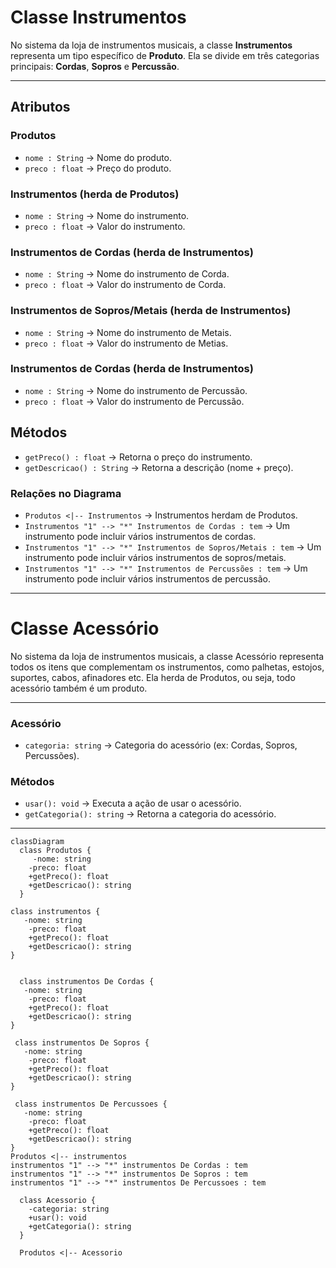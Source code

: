# Classe Instrumentos

No sistema da loja de instrumentos musicais, a classe **Instrumentos** representa um tipo específico de **Produto**.
Ela se divide em três categorias principais: **Cordas**, **Sopros** e **Percussão**.

---

## Atributos
### Produtos
- `nome : String` → Nome do produto.
- `preco : float` → Preço do produto.

### Instrumentos (herda de Produtos)
- `nome : String` → Nome do instrumento.  
- `preco : float` → Valor do instrumento.

### Instrumentos de Cordas (herda de Instrumentos)
- `nome : String` → Nome do instrumento de Corda.  
- `preco : float` → Valor do instrumento de Corda.

### Instrumentos de Sopros/Metais (herda de Instrumentos)
- `nome : String` → Nome do instrumento de Metais.  
- `preco : float` → Valor do instrumento de Metias.

### Instrumentos de Cordas (herda de Instrumentos)
- `nome : String` → Nome do instrumento de Percussão.
- `preco : float` → Valor do instrumento de Percussão.

## Métodos
- `getPreco() : float` → Retorna o preço do instrumento.  
- `getDescricao() : String` → Retorna a descrição (nome + preço).

### Relações no Diagrama
- `Produtos <|-- Instrumentos` → Instrumentos herdam de Produtos.
- `Instrumentos "1" --> "*" Instrumentos de Cordas : tem` → Um instrumento pode incluir vários instrumentos de cordas.
- `Instrumentos "1" --> "*" Instrumentos de Sopros/Metais : tem` → Um instrumento pode incluir vários instrumentos de sopros/metais.
- `Instrumentos "1" --> "*" Instrumentos de Percussões : tem` → Um instrumento pode incluir vários instrumentos de percussão.
---
# Classe Acessório
No sistema da loja de instrumentos musicais, a classe Acessório representa todos os itens que complementam os instrumentos, como palhetas, estojos, suportes, cabos, afinadores etc.
Ela herda de Produtos, ou seja, todo acessório também é um produto.

---

### Acessório
- `categoria: string` → Categoria do acessório (ex: Cordas, Sopros, Percussões).

### Métodos
- `usar(): void` → Executa a ação de usar o acessório.
- `getCategoria(): string` → Retorna a categoria do acessório.

---

```mermaid
classDiagram
  class Produtos {
     -nome: string
    -preco: float
    +getPreco(): float
    +getDescricao(): string
  }

class instrumentos {
   -nome: string
    -preco: float
    +getPreco(): float
    +getDescricao(): string
}


  class instrumentos De Cordas {
   -nome: string
    -preco: float
    +getPreco(): float
    +getDescricao(): string
}

 class instrumentos De Sopros {
   -nome: string
    -preco: float
    +getPreco(): float
    +getDescricao(): string
}

 class instrumentos De Percussoes {
   -nome: string
    -preco: float
    +getPreco(): float
    +getDescricao(): string
}
Produtos <|-- instrumentos
instrumentos "1" --> "*" instrumentos De Cordas : tem
instrumentos "1" --> "*" instrumentos De Sopros : tem
instrumentos "1" --> "*" instrumentos De Percussoes : tem

  class Acessorio {
    -categoria: string
    +usar(): void
    +getCategoria(): string
  }

  Produtos <|-- Acessorio
```
